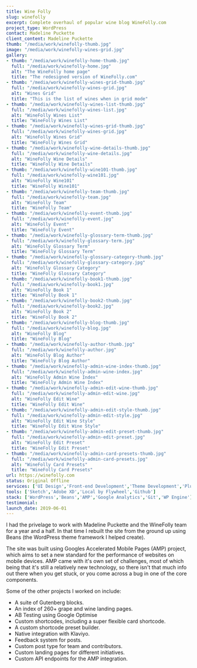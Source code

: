 ```yaml
---
title: Wine Folly
slug: winefolly
excerpt: Complete overhaul of popular wine blog WineFolly.com
project_type: WordPress
contact: Madeline Puckette
client_content: Madeline Puckette
thumb: "/media/work/winefolly-thumb.jpg"
image: "/media/work/winefolly-wines-grid.jpg"
gallery:
- thumb: "/media/work/winefolly-home-thumb.jpg"
  full: "/media/work/winefolly-home.jpg"
  alt: "The WineFolly home page"
  title: "The redesigned version of WineFolly.com"
- thumb: "/media/work/winefolly-wines-grid-thumb.jpg"
  full: "/media/work/winefolly-wines-grid.jpg"
  alt: "Wines Grid"
  title: "This is the list of wines when in grid mode"
- thumb: "/media/work/winefolly-wines-list-thumb.jpg"
  full: "/media/work/winefolly-wines-list.jpg"
  alt: "WineFolly Wines List"
  title: "WineFolly Wines List"
- thumb: "/media/work/winefolly-wines-grid-thumb.jpg"
  full: "/media/work/winefolly-wines-grid.jpg"
  alt: "WineFolly Wines Grid"
  title: "WineFolly Wines Grid"
- thumb: "/media/work/winefolly-wine-details-thumb.jpg"
  full: "/media/work/winefolly-wine-details.jpg"
  alt: "WineFolly Wine Details"
  title: "WineFolly Wine Details"
- thumb: "/media/work/winefolly-wine101-thumb.jpg"
  full: "/media/work/winefolly-wine101.jpg"
  alt: "WineFolly Wine101"
  title: "WineFolly Wine101"
- thumb: "/media/work/winefolly-team-thumb.jpg"
  full: "/media/work/winefolly-team.jpg"
  alt: "WineFolly Team"
  title: "WineFolly Team"
- thumb: "/media/work/winefolly-event-thumb.jpg"
  full: "/media/work/winefolly-event.jpg"
  alt: "WineFolly Event"
  title: "WineFolly Event"
- thumb: "/media/work/winefolly-glossary-term-thumb.jpg"
  full: "/media/work/winefolly-glossary-term.jpg"
  alt: "WineFolly Glossary Term"
  title: "WineFolly Glossary Term"
- thumb: "/media/work/winefolly-glossary-category-thumb.jpg"
  full: "/media/work/winefolly-glossary-category.jpg"
  alt: "WineFolly Glossary Category"
  title: "WineFolly Glossary Category"
- thumb: "/media/work/winefolly-book1-thumb.jpg"
  full: "/media/work/winefolly-book1.jpg"
  alt: "WineFolly Book 1"
  title: "WineFolly Book 1"
- thumb: "/media/work/winefolly-book2-thumb.jpg"
  full: "/media/work/winefolly-book2.jpg"
  alt: "WineFolly Book 2"
  title: "WineFolly Book 2"
- thumb: "/media/work/winefolly-blog-thumb.jpg"
  full: "/media/work/winefolly-blog.jpg"
  alt: "WineFolly Blog"
  title: "WineFolly Blog"
- thumb: "/media/work/winefolly-author-thumb.jpg"
  full: "/media/work/winefolly-author.jpg"
  alt: "WineFolly Blog Author"
  title: "WineFolly Blog Author"
- thumb: "/media/work/winefolly-admin-wine-index-thumb.jpg"
  full: "/media/work/winefolly-admin-wine-index.jpg"
  alt: "WineFolly Admin Wine Index"
  title: "WineFolly Admin Wine Index"
- thumb: "/media/work/winefolly-admin-edit-wine-thumb.jpg"
  full: "/media/work/winefolly-admin-edit-wine.jpg"
  alt: "WineFolly Edit Wine"
  title: "WineFolly Edit Wine"
- thumb: "/media/work/winefolly-admin-edit-style-thumb.jpg"
  full: "/media/work/winefolly-admin-edit-style.jpg"
  alt: "WineFolly Edit Wine Style"
  title: "WineFolly Edit Wine Style"
- thumb: "/media/work/winefolly-admin-edit-preset-thumb.jpg"
  full: "/media/work/winefolly-admin-edit-preset.jpg"
  alt: "WineFolly Edit Preset"
  title: "WineFolly Edit Preset"
- thumb: "/media/work/winefolly-admin-card-presets-thumb.jpg"
  full: "/media/work/winefolly-admin-card-presets.jpg"
  alt: "WineFolly Card Presets"
  title: "WineFolly Card Presets"
url: https://winefolly.com
status: Original Offline
services: ['UI Design','Front-end Development','Theme Development','Plugin Development', 'Gutenberg Development', 'Performance Optimisation']
tools: ['Sketch','Adobe XD','Local by Flywheel','Github']
stack: ['WordPress','Beans','AMP','Google Analytics','Git','WP Engine']
testimonial: 
launch_date: 2019-06-01
---
```

I had the privelage to work with Madeline Puckette and the WineFolly team for a year and a half. In that time I rebuilt the site from the ground up using Beans (the WordPress theme framework I helped create). 

The site was built using Googles Accelerated Mobile Pages (AMP) project, which aims to set a new standard for the performance of websites on mobile devices. AMP came with it's own set of challenges, most of which being that it's still a relatively new technology, so there isn't that much info out there when you get stuck, or you come across a bug in one of the core components.

Some of the other projects I worked on include:

- A suite of Gutenberg blocks.
- An index of 260+ grape and wine landing pages.
- AB Testing using Google Optimise
- Custom shortcodes, including a super flexible card shortcode.
- A custom shortcode preset builder.
- Native integration with Klaviyo.
- Feedback system for posts.
- Custom post type for team and contributors.
- Custom landing pages for different initiatives.
- Custom API endpoints for the AMP integration.